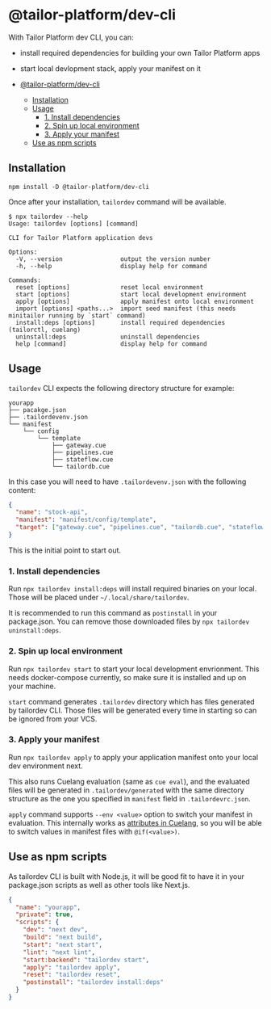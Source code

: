 # @tailor-platform/dev-cli

With Tailor Platform dev CLI, you can:

- install required dependencies for building your own Tailor Platform apps
- start local devlopment stack, apply your manifest on it

- [@tailor-platform/dev-cli](#tailor-platformdev-cli)
  - [Installation](#installation)
  - [Usage](#usage)
    - [1. Install dependencies](#1-install-dependencies)
    - [2. Spin up local environment](#2-spin-up-local-environment)
    - [3. Apply your manifest](#3-apply-your-manifest)
  - [Use as npm scripts](#use-as-npm-scripts)

## Installation

```
npm install -D @tailor-platform/dev-cli
```

Once after your installation, `tailordev` command will be available.

```
$ npx tailordev --help
Usage: tailordev [options] [command]

CLI for Tailor Platform application devs

Options:
  -V, --version                output the version number
  -h, --help                   display help for command

Commands:
  reset [options]              reset local environment
  start [options]              start local development environment
  apply [options]              apply manifest onto local environment
  import [options] <paths...>  import seed manifest (this needs minitailor running by `start` command)
  install:deps [options]       install required dependencies (tailorctl, cuelang)
  uninstall:deps               uninstall dependencies
  help [command]               display help for command
```

## Usage

`tailordev` CLI expects the following directory structure for example:

```
yourapp
├── pacakge.json
├── .tailordevenv.json
└── manifest
    └── config
        └── template
            ├── gateway.cue
            ├── pipelines.cue
            ├── stateflow.cue
            └── tailordb.cue
```

In this case you will need to have `.tailordevenv.json` with the following content:

```json
{
  "name": "stock-api",
  "manifest": "manifest/config/template",
  "target": ["gateway.cue", "pipelines.cue", "tailordb.cue", "stateflow.cue"]
}
```

This is the initial point to start out.

### 1. Install dependencies

Run `npx tailordev install:deps` will install required binaries on your local. Those will be placed under `~/.local/share/tailordev`.

It is recommended to run this command as `postinstall` in your package.json. You can remove those downloaded files by `npx tailordev uninstall:deps`.

### 2. Spin up local environment

Run `npx tailordev start` to start your local development envrionment. This needs docker-compose currently, so make sure it is installed and up on your machine.

`start` command generates `.tailordev` directory which has files generated by tailordev CLI. Those files will be generated every time in starting so can be ignored from your VCS.

### 3. Apply your manifest

Run `npx tailordev apply` to apply your application manifest onto your local dev environment next.

This also runs Cuelang evaluation (same as `cue eval`), and the evaluated files will be generated in `.tailordev/generated` with the same directory structure as the one you specified in `manifest` field in `.tailordevrc.json`.

`apply` command supports `--env <value>` option to switch your manifest in evaluation. This internally works as [attributes in Cuelang](https://cuetorials.com/deep-dives/attributes/#cues-attributes), so you will be able to switch values in manifest files with `@if(<value>)`.

## Use as npm scripts

As tailordev CLI is built with Node.js, it will be good fit to have it in your package.json scripts as well as other tools like Next.js.

```json
{
  "name": "yourapp",
  "private": true,
  "scripts": {
    "dev": "next dev",
    "build": "next build",
    "start": "next start",
    "lint": "next lint",
    "start:backend": "tailordev start",
    "apply": "tailordev apply",
    "reset": "tailordev reset",
    "postinstall": "tailordev install:deps"
  }
}
```
